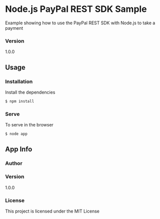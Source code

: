 # Node.js PayPal REST SDK Sample

Example showing how to use the PayPal REST SDK with Node.js to take a payment

### Version

1.0.0

## Usage

### Installation

Install the dependencies

```sh
$ npm install
```

### Serve

To serve in the browser

```sh
$ node app
```

## App Info

### Author

### Version

1.0.0

### License

This project is licensed under the MIT License
